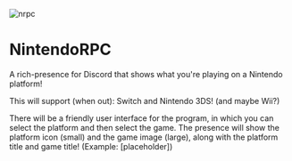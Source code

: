 ![nrpc](https://user-images.githubusercontent.com/3102195/61016855-29cc8280-a35f-11e9-96a7-11a2c515fa98.png)


# NintendoRPC
A rich-presence for Discord that shows what you're playing on a Nintendo platform!

This will support (when out): Switch and Nintendo 3DS! (and maybe Wii?)

There will be a friendly user interface for the program, in which you can select the platform and then select the game.
The presence will show the platform icon (small) and the game image (large), along with the platform title and game title!
(Example: [placeholder])
